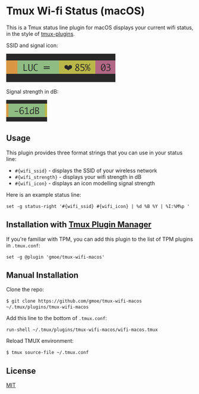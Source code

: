 # Tmux Wi-fi Status (macOS)

This is a Tmux status line plugin for macOS displays your current wifi
status, in the style of [tmux-plugins](https://github.com/tmux-plugins). 

SSID and signal icon:

![ssid-icon](/images/ssid-icon.png)

Signal strength in dB:

![strength](/images/strength.png)

## Usage

This plugin provides three format strings that you can use in your status line:
- `#{wifi_ssid}` - displays the SSID of your wireless network
- `#{wifi_strength}` - displays your wifi strength in dB
- `#{wifi_icon}` - displays an icon modelling signal strength

Here is an example status line: 

```
set -g status-right '#{wifi_ssid} #{wifi_icon} | %d %B %Y | %I:%M%p '
```

## Installation with [Tmux Plugin Manager](https://github.com/tmux-plugins/tpm)

If you're familiar with TPM, you can add this plugin to the list of TPM plugins
in `.tmux.conf`:

    set -g @plugin 'gmoe/tmux-wifi-macos'

## Manual Installation

Clone the repo:

    $ git clone https://github.com/gmoe/tmux-wifi-macos ~/.tmux/plugins/tmux-wifi-macos

Add this line to the bottom of `.tmux.conf`:

    run-shell ~/.tmux/plugins/tmux-wifi-macos/wifi-macos.tmux

Reload TMUX environment:

    $ tmux source-file ~/.tmux.conf

## License

[MIT](LICENSE.md)

